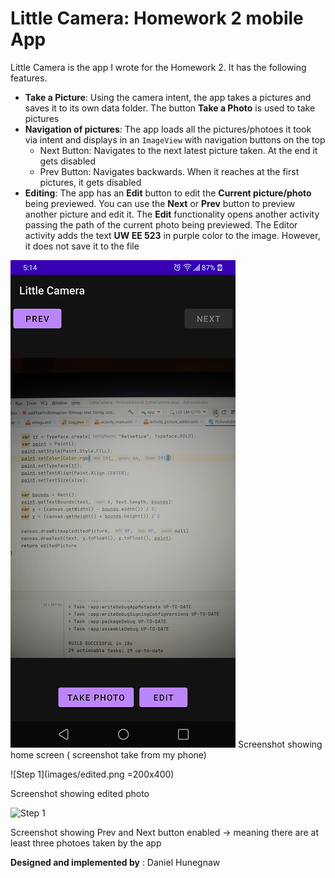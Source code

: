 # Little Camera: Homework 2 mobile App

Little Camera is the app I wrote for the Homework 2. It has the following features.
- **Take a Picture**: Using the camera intent, the app takes a pictures and saves it to its own data folder. The button **Take a Photo** is used to take pictures
- **Navigation of pictures**: The app loads all the pictures/photoes it took via intent and displays in an `ImageView` with navigation buttons on the top
  -  Next Button: Navigates to the next latest picture taken. At the end it gets disabled
  -  Prev Button: Navigates backwards. When it reaches at the first pictures, it gets disabled
- **Editing**: The app has an **Edit** button to edit the **Current picture/photo** being previewed. You can use the **Next** or **Prev** button to preview another picture and edit it. The **Edit** functionality opens another activity passing the path of the current photo being previewed. The Editor activity adds the text **UW EE 523** in purple color to the image. However, it does not save it to the file

![Step 1](images/home.png)
Screenshot showing home screen ( screenshot take from my phone)

![Step 1](images/edited.png =200x400)

Screenshot showing edited photo

![Step 1](images/multiple_photo.png)

Screenshot showing Prev and Next button enabled -> meaning there are at least three photoes taken by the app

**Designed and implemented by** : Daniel Hunegnaw

